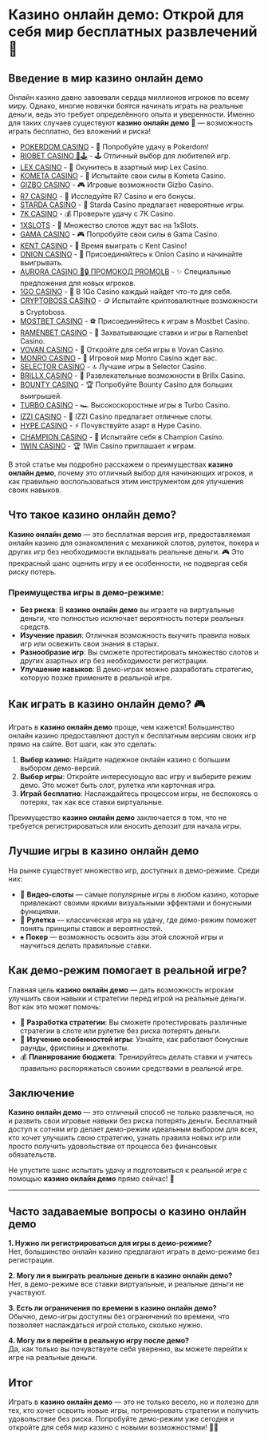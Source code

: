 # Казино онлайн демо: Открой для себя мир бесплатных развлечений 🎰

## Введение в мир казино онлайн демо

Онлайн казино давно завоевали сердца миллионов игроков по всему миру. Однако, многие новички боятся начинать играть на реальные деньги, ведь это требует определённого опыта и уверенности. Именно для таких случаев существуют **казино онлайн демо** 🎲 — возможность играть бесплатно, без вложений и риска!
- [POKERDOM CASINO](https://brandplay.link/Bxg7SC7H) - 🎰 Попробуйте удачу в Pokerdom!
- [RIOBET CASINO 🌟🕹️](https://brandplay.link/dtx89f2L) - 🕹️ Отличный выбор для любителей игр.
- [LEX CASINO](https://brandplay.link/2HFTmBc8) - 🎲 Окунитесь в азартный мир Lex Casino.
- [KOMETA CASINO](https://brandplay.link/tLG15CCb) - 🚀 Испытайте свои силы в Kometa Casino.
- [GIZBO CASINO](https://gizbo-tea02.com/c8e962e89) - 🎮 Игровые возможности Gizbo Casino.
- [R7 CASINO](https://brandplay.link/zPmNmTWG) - 💎 Исследуйте R7 Casino и его бонусы.
- [STARDA CASINO](https://brandplay.link/cpFQbWKn) - 🌠 Starda Casino предлагает невероятные игры.
- [7K CASINO](https://brandplay.link/dd46bNgD) - 💰 Проверьте удачу с 7K Casino.
- [1XSLOTS](https://brandplay.link/R4xfxqdm) - 🎰 Множество слотов ждут вас на 1xSlots.
- [GAMA CASINO](https://brandplay.link/zrZpLFTP) - 🎮 Попробуйте свои силы в Gama Casino.
- [KENT CASINO](https://passage-through-deserts.com/de0514c15) - 🤑 Время выиграть с Kent Casino!
- [ONION CASINO](https://obclk001-2d.top/click?offer_id=986&partner_id=10542&landing_id=1798&utm_medium=affiliate&sub_1=oncasino3) - 🧅 Присоединяйтесь к Onion Casino и начинайте выигрывать.
- [AURORA CASINO 🌌🔒 ПРОМОКОД PROMOLB](https://10trafic-stat2.com/click/668546566bcc6313411604c7/6766/15114/subaccount?promocode=PROMOLB) - ✨ Специальные предложения для новых игроков.
- [1GO CASINO](https://1go-ircp01.com/ce015f410) - 🎯 В 1Go Casino каждый найдет что-то для себя.
- [CRYPTOBOSS CASINO](https://cryptobossc.online/d847bcfa9) - 🪙 Испытайте криптовалютные возможности в Cryptoboss.
- [MOSTBET CASINO](https://ktbtis024ifqfn0mst.com/beQs) - ⚽ Присоединяйтесь к играм в Mostbet Casino.
- [RAMENBET CASINO](https://get.saltyram.com/ru/registration?apkpop=0&partner=p24970p3296034p5526) - 🍜 Захватывающие ставки и игры в Ramenbet Casino.
- [VOVAN CASINO](https://vovan.site/d2375cf9b) - 🎰 Откройте для себя игры в Vovan Casino.
- [MONRO CASINO](https://mnr-ircp01.com/c3ce72a2c) - 🎲 Игровой мир Monro Casino ждет вас.
- [SELECTOR CASINO](https://gosel.pl/SELVK) - 🔝 Лучшие игры в Selector Casino.
- [BRILLX CASINO](https://brillx.pub/BRIVK) - 💎 Развлекательные возможности в Brillx Casino.
- [BOUNTY CASINO](https://bounty-casino.de/BOVK) - 🏆 Попробуйте Bounty Casino для больших выигрышей.
- [TURBO CASINO](https://turbo-casino.pro/TURVK) - 🏎️ Высокоскоростные игры в Turbo Casino.
- [IZZI CASINO](https://izzi-fr03.com/ca7c8a7b7) - 🎰 IZZI Casino предлагает отличные слоты.
- [HYPE CASINO](https://hypekaz.com/dc2f44ad0) - ⚡ Почувствуйте азарт в Hype Casino.
- [CHAMPION CASINO](https://champcasino.ink/pobeda/doa-hats?p80412p305331p112c) - 🏅 Испытайте себя в Champion Casino.
- [1WIN CASINO](https://brandplay.link/6F5VqbyZ) - 🏆 1Win Casino приглашает к играм.


В этой статье мы подробно расскажем о преимуществах **казино онлайн демо**, почему это отличный выбор для начинающих игроков, и как правильно воспользоваться этим инструментом для улучшения своих навыков.

## Что такое казино онлайн демо?

**Казино онлайн демо** — это бесплатная версия игр, предоставляемая онлайн казино для ознакомления с механикой слотов, рулеток, покера и других игр без необходимости вкладывать реальные деньги. 🎮 Это прекрасный шанс оценить игру и ее особенности, не подвергая себя риску потерь.

### Преимущества игры в демо-режиме:

- **Без риска**: В **казино онлайн демо** вы играете на виртуальные деньги, что полностью исключает вероятность потери реальных средств.
- **Изучение правил**: Отличная возможность выучить правила новых игр или освежить свои знания в старых.
- **Разнообразие игр**: Вы сможете протестировать множество слотов и других азартных игр без необходимости регистрации.
- **Улучшение навыков**: В демо-играх можно разработать стратегию, которую позже примените в реальной игре.

## Как играть в казино онлайн демо? 🎮

Играть в **казино онлайн демо** проще, чем кажется! Большинство онлайн казино предоставляют доступ к бесплатным версиям своих игр прямо на сайте. Вот шаги, как это сделать:

1. **Выбор казино**: Найдите надежное онлайн казино с большим выбором демо-версий.
2. **Выбор игры**: Откройте интересующую вас игру и выберите режим демо. Это может быть слот, рулетка или карточная игра.
3. **Играй бесплатно**: Наслаждайтесь процессом игры, не беспокоясь о потерях, так как все ставки виртуальные.

Преимущество **казино онлайн демо** заключается в том, что не требуется регистрироваться или вносить депозит для начала игры.

## Лучшие игры в казино онлайн демо

На рынке существует множество игр, доступных в демо-режиме. Среди них:

- 🎰 **Видео-слоты** — самые популярные игры в любом казино, которые привлекают своими яркими визуальными эффектами и бонусными функциями.
- 🎲 **Рулетка** — классическая игра на удачу, где демо-режим поможет понять принципы ставок и вероятностей.
- ♠️ **Покер** — возможность освоить азы этой сложной игры и научиться делать правильные ставки.

## Как демо-режим помогает в реальной игре?

Главная цель **казино онлайн демо** — дать возможность игрокам улучшить свои навыки и стратегии перед игрой на реальные деньги. Вот как это может помочь:

- 🎯 **Разработка стратегии**: Вы сможете протестировать различные стратегии в слоте или рулетке без риска потерять деньги.
- 🔄 **Изучение особенностей игры**: Узнайте, как работают бонусные раунды, фриспины и джекпоты.
- 💰 **Планирование бюджета**: Тренируйтесь делать ставки и учитесь правильно распоряжаться своими средствами в реальной игре.

## Заключение

**Казино онлайн демо** — это отличный способ не только развлечься, но и развить свои игровые навыки без риска потерять деньги. Бесплатный доступ к сотням игр делает демо-режим идеальным выбором для всех, кто хочет улучшить свою стратегию, узнать правила новых игр или просто получить удовольствие от процесса без финансовых обязательств.

Не упустите шанс испытать удачу и подготовиться к реальной игре с помощью **казино онлайн демо** прямо сейчас! 🎉

---

## Часто задаваемые вопросы о казино онлайн демо

**1. Нужно ли регистрироваться для игры в демо-режиме?**  
Нет, большинство онлайн казино предлагают играть в демо-режиме без регистрации.

**2. Могу ли я выиграть реальные деньги в казино онлайн демо?**  
Нет, в демо-режиме все ставки виртуальные, и реальные деньги не участвуют.

**3. Есть ли ограничения по времени в казино онлайн демо?**  
Обычно, демо-игры доступны без ограничений по времени, что позволяет наслаждаться игрой столько, сколько нужно.

**4. Могу ли я перейти в реальную игру после демо?**  
Да, как только вы почувствуете себя уверенно, вы можете перейти к игре на реальные деньги.

## Итог

Играть в **казино онлайн демо** — это не только весело, но и полезно для тех, кто хочет освоить новые игры, потренировать стратегии и получить удовольствие без риска. Попробуйте демо-режим уже сегодня и откройте для себя мир казино с новыми возможностями! 🎰🎲
